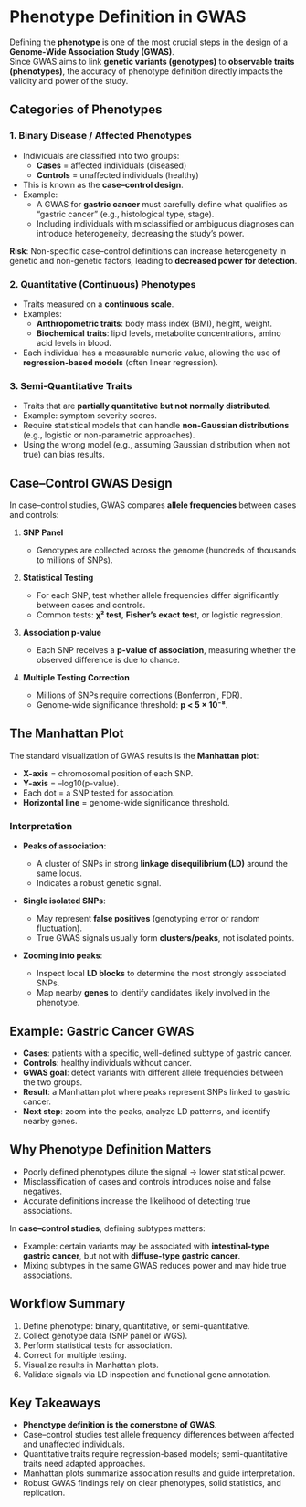 # Phenotype Definition in GWAS

Defining the **phenotype** is one of the most crucial steps in the design of a **Genome-Wide Association Study (GWAS)**.  
Since GWAS aims to link **genetic variants (genotypes)** to **observable traits (phenotypes)**, the accuracy of phenotype definition directly impacts the validity and power of the study.

## Categories of Phenotypes

### 1. Binary Disease / Affected Phenotypes
- Individuals are classified into two groups:  
  - **Cases** = affected individuals (diseased)  
  - **Controls** = unaffected individuals (healthy)  
- This is known as the **case–control design**.  
- Example:  
  - A GWAS for **gastric cancer** must carefully define what qualifies as “gastric cancer” (e.g., histological type, stage).  
  - Including individuals with misclassified or ambiguous diagnoses can introduce heterogeneity, decreasing the study’s power.

**Risk**: Non-specific case–control definitions can increase heterogeneity in genetic and non-genetic factors, leading to **decreased power for detection**.

### 2. Quantitative (Continuous) Phenotypes
- Traits measured on a **continuous scale**.  
- Examples:  
  - **Anthropometric traits**: body mass index (BMI), height, weight.  
  - **Biochemical traits**: lipid levels, metabolite concentrations, amino acid levels in blood.  
- Each individual has a measurable numeric value, allowing the use of **regression-based models** (often linear regression).

### 3. Semi-Quantitative Traits
- Traits that are **partially quantitative but not normally distributed**.  
- Example: symptom severity scores.  
- Require statistical models that can handle **non-Gaussian distributions** (e.g., logistic or non-parametric approaches).  
- Using the wrong model (e.g., assuming Gaussian distribution when not true) can bias results.

## Case–Control GWAS Design

In case–control studies, GWAS compares **allele frequencies** between cases and controls:

1. **SNP Panel**  
   - Genotypes are collected across the genome (hundreds of thousands to millions of SNPs).  

2. **Statistical Testing**  
   - For each SNP, test whether allele frequencies differ significantly between cases and controls.  
   - Common tests: **χ² test**, **Fisher’s exact test**, or logistic regression.  

3. **Association p-value**  
   - Each SNP receives a **p-value of association**, measuring whether the observed difference is due to chance.  

4. **Multiple Testing Correction**  
   - Millions of SNPs require corrections (Bonferroni, FDR).  
   - Genome-wide significance threshold: **p < 5 × 10⁻⁸**.  

## The Manhattan Plot

The standard visualization of GWAS results is the **Manhattan plot**:

- **X-axis** = chromosomal position of each SNP.  
- **Y-axis** = –log10(p-value).  
- Each dot = a SNP tested for association.  
- **Horizontal line** = genome-wide significance threshold.  

### Interpretation
- **Peaks of association**:  
  - A cluster of SNPs in strong **linkage disequilibrium (LD)** around the same locus.  
  - Indicates a robust genetic signal.  

- **Single isolated SNPs**:  
  - May represent **false positives** (genotyping error or random fluctuation).  
  - True GWAS signals usually form **clusters/peaks**, not isolated points.  

- **Zooming into peaks**:  
  - Inspect local **LD blocks** to determine the most strongly associated SNPs.  
  - Map nearby **genes** to identify candidates likely involved in the phenotype.  

## Example: Gastric Cancer GWAS

- **Cases**: patients with a specific, well-defined subtype of gastric cancer.  
- **Controls**: healthy individuals without cancer.  
- **GWAS goal**: detect variants with different allele frequencies between the two groups.  
- **Result**: a Manhattan plot where peaks represent SNPs linked to gastric cancer.  
- **Next step**: zoom into the peaks, analyze LD patterns, and identify nearby genes.

## Why Phenotype Definition Matters

- Poorly defined phenotypes dilute the signal → lower statistical power.  
- Misclassification of cases and controls introduces noise and false negatives.  
- Accurate definitions increase the likelihood of detecting true associations.  

In **case–control studies**, defining subtypes matters:  
- Example: certain variants may be associated with **intestinal-type gastric cancer**, but not with **diffuse-type gastric cancer**.  
- Mixing subtypes in the same GWAS reduces power and may hide true associations.

## Workflow Summary

1. Define phenotype: binary, quantitative, or semi-quantitative.  
2. Collect genotype data (SNP panel or WGS).  
3. Perform statistical tests for association.  
4. Correct for multiple testing.  
5. Visualize results in Manhattan plots.  
6. Validate signals via LD inspection and functional gene annotation.  

## Key Takeaways

- **Phenotype definition is the cornerstone of GWAS**.  
- Case–control studies test allele frequency differences between affected and unaffected individuals.  
- Quantitative traits require regression-based models; semi-quantitative traits need adapted approaches.  
- Manhattan plots summarize association results and guide interpretation.  
- Robust GWAS findings rely on clear phenotypes, solid statistics, and replication.

